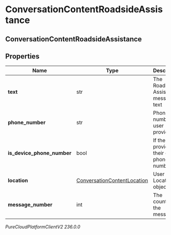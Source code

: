# ConversationContentRoadsideAssistance

## ConversationContentRoadsideAssistance

## Properties

|Name | Type | Description | Notes|
|------------ | ------------- | ------------- | -------------|
| **text** | str | The Roadside Assistance message text | [optional] |
| **phone_number** | str | Phone number the user provided | [optional] |
| **is_device_phone_number** | bool | If the user provided their own phone number | [optional] |
| **location** | [ConversationContentLocation](ConversationContentLocation) | User Location object | [optional] |
| **message_number** | int | The counter of the message | [optional] |



_PureCloudPlatformClientV2 236.0.0_
